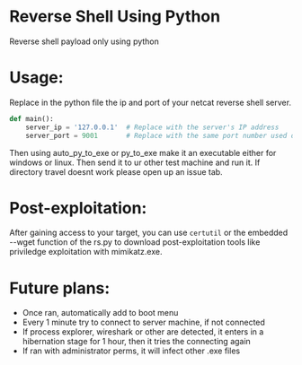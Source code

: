 # Reverse Shell Using Python
Reverse shell payload only using python


# Usage:

Replace in the python file the ip and port of your netcat reverse shell server.
```py
def main():
    server_ip = '127.0.0.1'  # Replace with the server's IP address
    server_port = 9001       # Replace with the same port number used on the server
```


Then using auto_py_to_exe or py_to_exe make it an executable either for windows or linux. Then send it to ur other test machine and run it. If directory travel doesnt work please open up an issue tab.

# Post-exploitation:

After gaining access to your target, you can use `certutil` or the embedded --wget function of the rs.py to download post-exploitation tools like priviledge exploitation with mimikatz.exe.

# Future plans:
- Once ran, automatically add to boot menu
- Every 1 minute try to connect to server machine, if not connected
- If process explorer, wireshark or other are detected, it enters in a hibernation stage for 1 hour, then it tries the connecting again
- If ran with administrator perms, it will infect other .exe files
